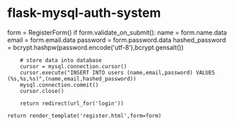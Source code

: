 # flask-mysql-auth-system

form = RegisterForm()
    if form.validate_on_submit():
        name = form.name.data
        email = form.email.data
        password = form.password.data
        hashed_password = bcrypt.hashpw(password.encode('utf-8'),bcrypt.gensalt())

        # store data into database 
        cursor = mysql.connection.cursor()
        cursor.execute("INSERT INTO users (name,email,password) VALUES (%s,%s,%s)",(name,email,hashed_password))
        mysql.connection.commit()
        cursor.close()

        return redirect(url_for('login'))

    return render_template('register.html',form=form)
